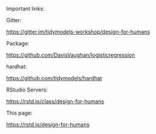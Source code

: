 
<!-- README.md is generated from README.Rmd. Please edit that file -->

Important links:

Gitter:

<https://gitter.im/tidymodels-workshop/design-for-humans>

Package:

<https://github.com/DavisVaughan/logisticregression>

hardhat:

<https://github.com/tidymodels/hardhat>

RStudio Servers:

<https://rstd.io/class/design-for-humans>

This page:

<https://rstd.io/design-for-humans>
